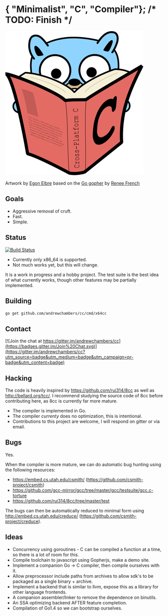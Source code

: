 # { "Minimalist", "C", "Compiler"}; /* TODO: Finish */

![](https://raw.githubusercontent.com/andrewchambers/cc-images/master/Gopher.png)

Artwork by [Egon Elbre](https://twitter.com/egonelbre) based on the [Go gopher](https://blog.golang.org/gopher) by [Renee French](http://reneefrench.blogspot.com/)

## Goals

- Aggressive removal of cruft.
- Fast.
- Simple.

## Status 
[![Build Status](https://travis-ci.org/andrewchambers/cc.svg?branch=master)](https://travis-ci.org/andrewchambers/cc)

- Currently only x86_64 is supported.
- Not much works yet, but this will change.

It is a work in progress and a hobby project. The test suite is the best idea of what currently works, though other features may be
partially implemented.

## Building

```go get github.com/andrewchambers/cc/cmd/x64cc```

## Contact

[![Join the chat at https://gitter.im/andrewchambers/cc](https://badges.gitter.im/Join%20Chat.svg)](https://gitter.im/andrewchambers/cc?utm_source=badge&utm_medium=badge&utm_campaign=pr-badge&utm_content=badge)

## Hacking

The code is heavily inspired by https://github.com/rui314/8cc as well as http://bellard.org/tcc/. 
I recommend studying the source code of 8cc before contributing here, as 8cc is currently far more mature.

- The compiler is implemented in Go.
- The compiler *currenty* does no optimization, this is intentional.
- Contributions to this project are welcome, I will respond on gitter or via email.

## Bugs

Yes.

When the compiler is more mature, we can do automatic bug hunting using the following resources:

- https://embed.cs.utah.edu/csmith/ (https://github.com/csmith-project/csmith)
- https://github.com/gcc-mirror/gcc/tree/master/gcc/testsuite/gcc.c-torture
- https://github.com/rui314/8cc/tree/master/test

The bugs can then be automatically reduced to minimal form using http://embed.cs.utah.edu/creduce/ (https://github.com/csmith-project/creduce).

## Ideas
- Concurrency using goroutines - C can be compiled a function at a time, so there is a lot of room for this.
- Compile toolchain to javascript using Gopherjs, make a demo site.
- Implement a companion Go -> C compiler, then compile ourselves with it.
- Allow preprocessor include paths from archives to allow sdk's to be packaged as a single binary + archive.
- Implement a backend that is similar to llvm, expose this as a library for other language frontends.
- A companion assembler/linker to remove the dependence on binutils.
- An SSA optimizing backend AFTER feature completion.
- Compilation of Go1.4 so we can bootstrap ourselves.

